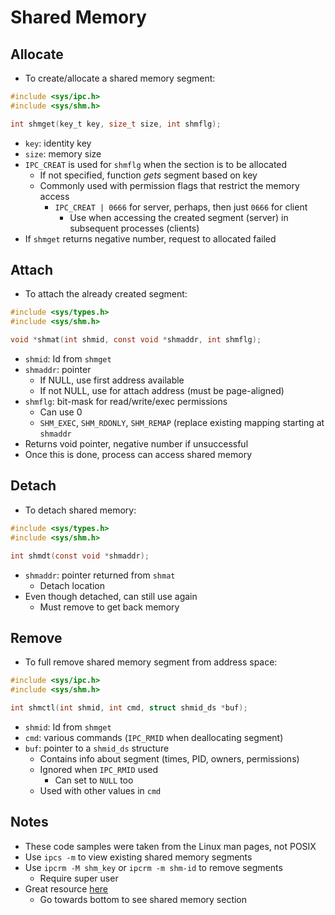 # Shared Memory

## Allocate

- To create/allocate a shared memory segment:
```c
#include <sys/ipc.h>
#include <sys/shm.h>

int shmget(key_t key, size_t size, int shmflg);
```
- `key`: identity key
- `size`: memory size
- `IPC_CREAT` is used for `shmflg` when the section is to be allocated
	- If not specified, function *gets* segment based on key
	- Commonly used with permission flags that restrict the memory access
		- `IPC_CREAT | 0666` for server, perhaps, then just `0666` for client
		  - Use when accessing the created segment (server) in subsequent processes (clients)
- If `shmget` returns negative number, request to allocated failed

## Attach

- To attach the already created segment:
```c
#include <sys/types.h>
#include <sys/shm.h>

void *shmat(int shmid, const void *shmaddr, int shmflg);
```
- `shmid`: Id from `shmget`
- `shmaddr`: pointer
	- If NULL, use first address available
	- If not NULL, use for attach address (must be page-aligned)
- `shmflg`: bit-mask for read/write/exec permissions
	- Can use 0
	- `SHM_EXEC`, `SHM_RDONLY`, `SHM_REMAP` (replace existing mapping starting at `shmaddr`
- Returns void pointer, negative number if unsuccessful
- Once this is done, process can access shared memory

## Detach

- To detach shared memory:
```c
#include <sys/types.h>
#include <sys/shm.h>

int shmdt(const void *shmaddr);
 ```
 - `shmaddr`: pointer returned from `shmat`
	 - Detach location
 - Even though detached, can still use again
	 - Must remove to get back memory

## Remove

- To full remove shared memory segment from address space:
```c
#include <sys/ipc.h>
#include <sys/shm.h>

int shmctl(int shmid, int cmd, struct shmid_ds *buf);
```
- `shmid`: Id from `shmget`
- `cmd`: various commands (`IPC_RMID` when deallocating segment)
- `buf`: pointer to a `shmid_ds` structure
	- Contains info about segment (times, PID, owners, permissions)
	- Ignored when `IPC_RMID` used
		- Can set to `NULL` too
	- Used with other values in `cmd`

## Notes

- These code samples were taken from the Linux man pages, not POSIX
- Use `ipcs -m` to view existing shared memory segments
- Use `ipcrm -M shm_key` or `ipcrm -m shm-id` to remove segments
	- Require super user
- Great resource [here](http://www.csl.mtu.edu/cs3331.ck/common/03-Process.pdf)
	- Go towards bottom to see shared memory section
